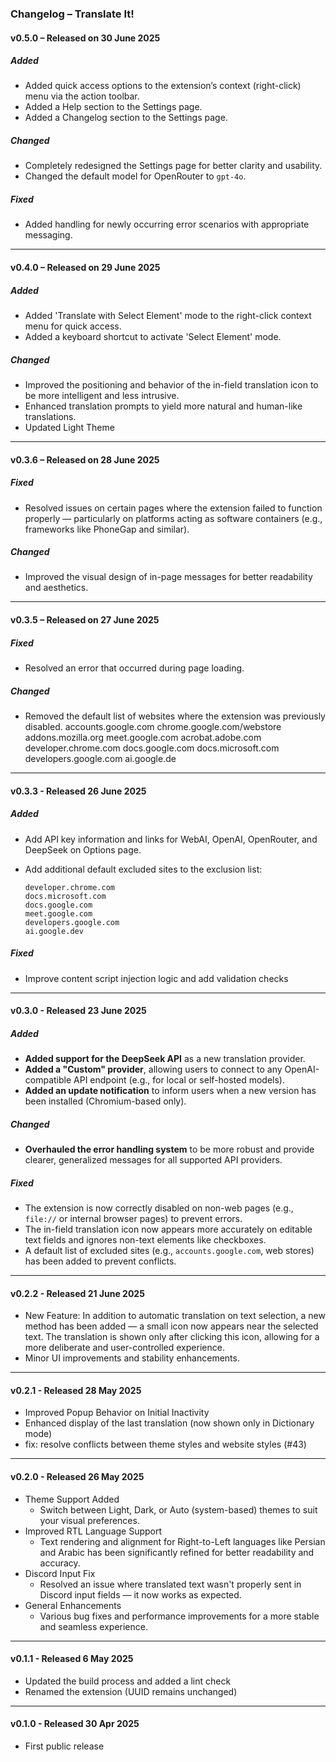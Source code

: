 ### Changelog – Translate It!

#### v0.5.0 – Released on 30 June 2025

##### Added

-   Added quick access options to the extension’s context (right-click) menu via the action toolbar.
-   Added a Help section to the Settings page.
-   Added a Changelog section to the Settings page.

##### Changed

-   Completely redesigned the Settings page for better clarity and usability.
-   Changed the default model for OpenRouter to `gpt-4o`.

##### Fixed

-   Added handling for newly occurring error scenarios with appropriate messaging.

---

#### v0.4.0 – Released on 29 June 2025

##### Added

- Added 'Translate with Select Element' mode to the right-click context menu for quick access.
- Added a keyboard shortcut to activate 'Select Element' mode.

##### Changed

-   Improved the positioning and behavior of the in-field translation icon to be more intelligent and less intrusive.
-   Enhanced translation prompts to yield more natural and human-like translations.
-   Updated Light Theme
  
---

#### v0.3.6 – Released on 28 June 2025

##### Fixed
-   Resolved issues on certain pages where the extension failed to function properly — particularly on platforms acting as software containers (e.g., frameworks like PhoneGap and similar).

##### Changed
-   Improved the visual design of in-page messages for better readability and aesthetics.

---

#### v0.3.5 – Released on 27 June 2025

##### Fixed
-   Resolved an error that occurred during page loading.

##### Changed
-   Removed the default list of websites where the extension was previously disabled.
        accounts.google.com
        chrome.google.com/webstore
        addons.mozilla.org
        meet.google.com
        acrobat.adobe.com
        developer.chrome.com
        docs.google.com
        docs.microsoft.com
        developers.google.com
        ai.google.de

---

#### v0.3.3 - Released 26 June 2025

##### Added
-   Add API key information and links for WebAI, OpenAI, OpenRouter, and DeepSeek on Options page.
-   Add additional default excluded sites to the exclusion list:

        developer.chrome.com
        docs.microsoft.com
        docs.google.com
        meet.google.com
        developers.google.com
        ai.google.dev

##### Fixed
-   Improve content script injection logic and add validation checks

---

#### v0.3.0 - Released 23 June 2025

##### Added

-   **Added support for the DeepSeek API** as a new translation provider.
-   **Added a "Custom" provider**, allowing users to connect to any OpenAI-compatible API endpoint (e.g., for local or self-hosted models).
-   **Added an update notification** to inform users when a new version has been installed (Chromium-based only).

##### Changed

-   **Overhauled the error handling system** to be more robust and provide clearer, generalized messages for all supported API providers.

##### Fixed

-   The extension is now correctly disabled on non-web pages (e.g., `file://` or internal browser pages) to prevent errors.
-   The in-field translation icon now appears more accurately on editable text fields and ignores non-text elements like checkboxes.
-   A default list of excluded sites (e.g., `accounts.google.com`, web stores) has been added to prevent conflicts.

---

#### v0.2.2 - Released 21 June 2025

-   New Feature: In addition to automatic translation on text selection, a new method has been added — a small icon now appears near the selected text. The translation is shown only after clicking this icon, allowing for a more deliberate and user-controlled experience.
-   Minor UI improvements and stability enhancements.

---

#### v0.2.1 - Released 28 May 2025

-   Improved Popup Behavior on Initial Inactivity
-   Enhanced display of the last translation (now shown only in Dictionary mode)
-   fix: resolve conflicts between theme styles and website styles (#43)

---

#### v0.2.0 - Released 26 May 2025

-   Theme Support Added
    -   Switch between Light, Dark, or Auto (system-based) themes to suit your visual preferences.
-   Improved RTL Language Support
    -   Text rendering and alignment for Right-to-Left languages like Persian and Arabic has been significantly refined for better readability and accuracy.
-   Discord Input Fix
    -   Resolved an issue where translated text wasn't properly sent in Discord input fields — it now works as expected.
-   General Enhancements
    -   Various bug fixes and performance improvements for a more stable and seamless experience.

---

#### v0.1.1 - Released 6 May 2025

-   Updated the build process and added a lint check
-   Renamed the extension (UUID remains unchanged)

---

#### v0.1.0 - Released 30 Apr 2025

-   First public release